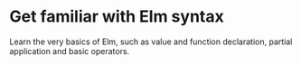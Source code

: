 # Get familiar with Elm syntax

Learn the very basics of Elm, such as value and function declaration, partial application and basic operators.
